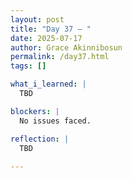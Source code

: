 ```yaml
---
layout: post
title: "Day 37 – "
date: 2025-07-17
author: Grace Akinnibosun
permalink: /day37.html
tags: []

what_i_learned: |
  TBD

blockers: |
  No issues faced.

reflection: |
  TBD
 
---
```


